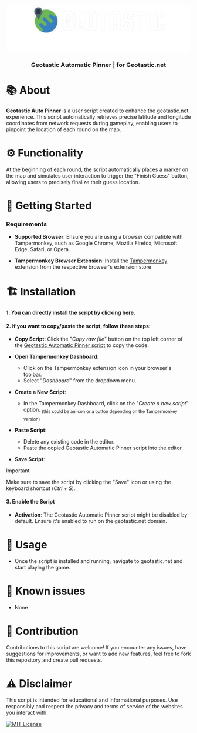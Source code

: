 
<br />
<p align="center">
  <img width="500" src="geotastic-automatic-pinner.png">
</p>
<div  align="center">
</a>
<h3  align="center">Geotastic Automatic Pinner | for Geotastic.net</h3>
</div>


# 📚 About
<b>Geotastic Auto Pinner</b> is a user script created to enhance the geotastic.net experience. This script automatically retrieves precise latitude and longitude coordinates from network requests during gameplay, enabling users to pinpoint the location of each round on the map.
# ⚙️ Functionality
At the beginning of each round, the script automatically places a marker on the map and simulates user interaction to trigger the "Finish Guess" button, allowing users to precisely finalize their guess location.

# 🧰 Getting Started
### Requirements
-   **Supported Browser**: Ensure you are using a browser compatible with Tampermonkey, such as Google Chrome, Mozilla Firefox, Microsoft Edge, Safari, or Opera.
   
-   **Tampermonkey Browser Extension**: Install the [Tampermonkey](https://www.tampermonkey.net/) extension from the respective browser's extension store

# 🏗️ Installation

#### 1. You can directly install the script by clicking [here](https://github.com/palicz/geotastic-automatic-pinner/raw/main/geotastic-automatic-pinner.user.js).

#### 2. If you want to copy/paste the script, follow these steps:

-   **Copy Script**: Click the "<i>Copy raw file</i>" button on the top left corner of the [Geotastic Automatic Pinner script](https://github.com/palicz/geotastic-automatic-pinner/blob/main/geotastic-automatic-pinner.user.js) to copy the code.
    
-   **Open Tampermonkey Dashboard**:
    
    -   Click on the Tampermonkey extension icon in your browser's toolbar.
    -   Select "<i>Dashboard</i>" from the dropdown menu.
-   **Create a New Script**:

    -   In the Tampermonkey Dashboard, click on the "<i>Create a new script</i>" option. <sub>(this could be an icon or a button depending on the Tampermonkey version)</sub>
-   **Paste Script**:
    
    -   Delete any existing code in the editor.
    -   Paste the copied Geotastic Automatic Pinner script into the editor.
-   **Save Script**:
    
> [!IMPORTANT]
> Make sure to save the script by clicking the "Save" icon or using the keyboard shortcut (*Ctrl + S*).

#### 3. Enable the Script

-   **Activation**: The Geotastic Automatic Pinner script might be disabled by default. Ensure it's enabled to run on the geotastic.net domain.

# 🚀 Usage

-   Once the script is installed and running, navigate to geotastic.net and start playing the game.


# 🐛 Known issues
- None

# 👥 Contribution

Contributions to this script are welcome! If you encounter any issues, have suggestions for improvements, or want to add new features, feel free to fork this repository and create pull requests.

# ⚠️ Disclaimer

This script is intended for educational and informational purposes. Use responsibly and respect the privacy and terms of service of the websites you interact with.

[![MIT License](https://img.shields.io/badge/License-MIT-green.svg)](https://choosealicense.com/licenses/mit/)
